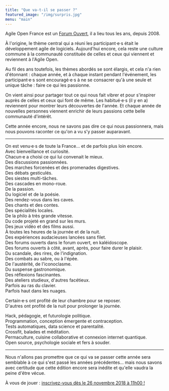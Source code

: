 ```yaml
---
title: "Que va-t-il se passer ?"
featured_image: "/img/surpris.jpg"
menu: "main"
---
```


Agile Open France est un [Forum Ouvert](https://fr.wikipedia.org/wiki/M%C3%A9thodologie_Forum_Ouvert),
il a lieu tous les ans, depuis 2008.

À l'origine, le thème central qui a réuni les participant·e·s était le
développement agile de logiciels. Aujourd'hui encore, cela reste une culture
commune à la communauté constituée de celles et ceux qui viennent et
reviennent à l'Agile Open.

Au fil des ans toutefois, les thèmes abordés se sont élargis, et cela n'a rien
d'étonnant : chaque année, et à chaque instant pendant l'événement, les
participant·e·s sont encouragé·e·s à ne se consacrer qu'à une seule et unique
tâche : faire ce qui les passionne.

On vient ainsi pour partager tout ce qui nous fait vibrer et pour s'inspirer
auprès de celles et ceux qui font de même. Les habitué·e·s (il y en a)
reviennent pour montrer leurs découvertes de l'année. Et chaque année de
nouvelles personnes viennent enrichir de leurs passions cette belle communauté
d'intérêt.

Cette année encore, nous ne savons pas dire ce qui nous passionnera, mais nous
pouvons raconter ce qu'on a vu s'y passer auparavant.

---

On est venu·e·s de toute la France… et de parfois plus loin encore.  
Avec bienveillance et curiosité.  
Chacun·e a choisi ce qui lui convenait le mieux.  
Des discussions passionnées.  
Des marches forcenées et des promenades digestives.  
Des débats gesticulés.  
Des siestes multi-tâches.  
Des cascades en mono-roue.  
De la passion.  
Du logiciel et de la poésie.  
Des rendez-vous dans les caves.  
Des chants et des contes.  
Des spécialités locales.  
De la philo à très grande vitesse.  
Du code projeté en grand sur les murs.  
Des jeux vidéo et des films aussi.  
À toutes les heures de la journée et de la nuit.  
Des expériences audacieuses lancées sans filet.  
Des forums ouverts dans le forum ouvert, en kaléidoscope.  
Des forums ouverts à côté, avant, après, pour faire durer le plaisir.  
Du scandale, des rires, de l'indignation.  
Des combats au sabre, ou à l'épée.  
De l'austérité, de l'iconoclasme.  
Du suspense gastronomique.  
Des réflexions fascinantes.  
Des ateliers studieux, d'autres facétieux.  
Parfois au ras du clavier.  
Parfois haut dans les nuages.  

Certain·e·s ont profité de leur chambre pour se reposer.  
D'autres ont profité de la nuit pour prolonger la journée.  

Hack, pédagogie, et futurologie politique.  
Programmation, conception émergente et contraception.  
Tests automatiques, data science et parentalité.  
Crossfit, balades et méditation.  
Permaculture, cuisine collaborative et connexion internet quantique.  
Open source, psychologie sociale et fers à souder.  

---

Nous n'allons pas promettre que ce qui va se passer cette année sera
semblable à ce qui s'est passé les années précédentes… mais nous
savons avec certitude que cette édition encore sera inédite et qu'elle
vaudra la peine d'être vécue.

À vous de jouer : [inscrivez-vous dès le 26 novembre 2018 à 11h00 !](../inscription)
